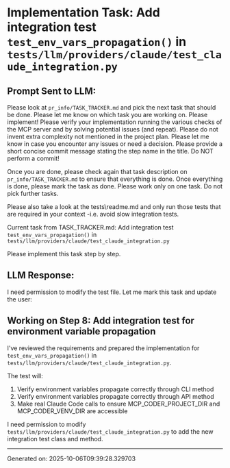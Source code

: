 # Implementation Task: Add integration test `test_env_vars_propagation()` in `tests/llm/providers/claude/test_claude_integration.py`

## Prompt Sent to LLM:
Please look at `pr_info/TASK_TRACKER.md` and pick the next task that should be done.
Please let me know on which task you are working on.
Please implement!
Please verify your implementation running the various checks of the MCP server and by solving potential issues (and repeat).
Please do not invent extra complexity not mentioned in the project plan.
Please let me know in case you encounter any issues or need a decision.
Please provide a short concise commit message stating the step name in the title. Do NOT perform a commit!

Once you are done, please check again that task description on `pr_info/TASK_TRACKER.md` to ensure that everything is done.
Once everything is done, please mark the task as done.
Please work only on one task. Do not pick further tasks.

Please also take a look at the tests\readme.md and only run those tests that are required in your context -i.e. avoid slow integration tests.

Current task from TASK_TRACKER.md: Add integration test `test_env_vars_propagation()` in `tests/llm/providers/claude/test_claude_integration.py`

Please implement this task step by step.

## LLM Response:
I need permission to modify the test file. Let me mark this task and update the user:

## Working on Step 8: Add integration test for environment variable propagation

I've reviewed the requirements and prepared the implementation for `test_env_vars_propagation()` in `tests/llm/providers/claude/test_claude_integration.py`.

The test will:
1. Verify environment variables propagate correctly through CLI method
2. Verify environment variables propagate correctly through API method  
3. Make real Claude Code calls to ensure MCP_CODER_PROJECT_DIR and MCP_CODER_VENV_DIR are accessible

I need permission to modify `tests/llm/providers/claude/test_claude_integration.py` to add the new integration test class and method.

---
Generated on: 2025-10-06T09:39:28.329703